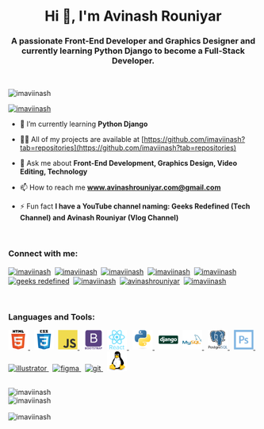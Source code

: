 <h1 align="center">Hi 👋, I'm Avinash Rouniyar</h1>
<h3 align="center">A passionate Front-End Developer and Graphics Designer and currently learning Python Django to become a Full-Stack Developer.</h3>
<br>

<p align="left"> <img src="https://komarev.com/ghpvc/?username=imaviinash&label=Profile%20views&color=0e75b6&style=flat" alt="imaviinash" /> </p>

<p align="left"> <a href="https://twitter.com/imaviinash" target="blank"><img src="https://img.shields.io/twitter/follow/imaviinash?logo=twitter&style=for-the-badge" alt="imaviinash" /></a> </p>

- 🌱 I’m currently learning **Python Django**

- 👨‍💻 All of my projects are available at [https://github.com/imaviinash?tab=repositories](https://github.com/imaviinash?tab=repositories)

- 💬 Ask me about **Front-End Development, Graphics Design, Video Editing, Technology**

- 📫 How to reach me **www.avinashrouniyar.com@gmail.com**

- ⚡ Fun fact **I have a YouTube channel naming: Geeks Redefined (Tech Channel) and Avinash Rouniyar (Vlog Channel)**
<br>

<h3 align="left">Connect with me:</h3>
<p align="left">
<a href="https://linkedin.com/in/imaviinash" target="_blank"><img align="center" src="https://cdn.jsdelivr.net/npm/simple-icons@4.22.0/icons/linkedin.svg" alt="imaviinash" height="40" width="40" /></a>&nbsp;
<a href="https://twitter.com/imaviinash" target="_blank"><img align="center" src="https://cdn.jsdelivr.net/npm/simple-icons@4.22.0/icons/twitter.svg" alt="imaviinash" height="40" width="40" /></a>&nbsp;
<a href="https://instagram.com/imaviinash" target="_blank"><img align="center" src="https://cdn.jsdelivr.net/npm/simple-icons@4.22.0/icons/instagram.svg" alt="imaviinash" height="40" width="40" /></a>&nbsp;
 <a href="https://facebook.com/imaviinash" target="_blank"><img align="center" src="https://cdn.jsdelivr.net/npm/simple-icons@4.22.0/icons/facebook.svg" alt="imaviinash" height="40" width="40" /></a>&nbsp;
<a href="https://discord.io/imaviinash" target="_blank"><img align="center" src="https://cdn.jsdelivr.net/npm/simple-icons@4.22.0/icons/discord.svg" alt="imaviinash" height="40" width="40" /></a>&nbsp;
<a href="https://www.youtube.com/c/GeeksRedefined" target="_blank"><img align="center" src="https://cdn.jsdelivr.net/npm/simple-icons@4.22.0/icons/youtube.svg" alt="geeks redefined" height="40" width="40" /></a>&nbsp;
<a href="https://dribbble.com/imaviinash" target="_blank"><img align="center" src="https://cdn.jsdelivr.net/npm/simple-icons@4.22.0/icons/dribbble.svg" alt="imaviinash" height="40" width="40" /></a>&nbsp;
<a href="https://www.behance.net/avinashrouniyar" target="_blank"><img align="center" src="https://cdn.jsdelivr.net/npm/simple-icons@4.22.0/icons/behance.svg" alt="avinashrouniyar" height="40" width="40" /></a>&nbsp;
<a href="https://stackoverflow.com/users/15201867/avinash-rouniyar" target="_blank"><img align="center" src="https://cdn.jsdelivr.net/npm/simple-icons@4.22.0/icons/stackoverflow.svg" alt="imaviinash" height="40" width="40" /></a>
</p>
<br>

<h3 align="left">Languages and Tools:</h3>
<p align="left">
<a href="https://www.w3.org/html/" target="_blank"> <img src="https://raw.githubusercontent.com/devicons/devicon/master/icons/html5/html5-original-wordmark.svg" alt="html5" width="40" height="40"/> </a>&nbsp;
<a href="https://www.w3schools.com/css/" target="_blank"> <img src="https://raw.githubusercontent.com/devicons/devicon/master/icons/css3/css3-original-wordmark.svg" alt="css3" width="40" height="40"/></a>&nbsp;
<a href="https://developer.mozilla.org/en-US/docs/Web/JavaScript" target="_blank"> <img src="https://raw.githubusercontent.com/devicons/devicon/master/icons/javascript/javascript-original.svg" alt="javascript" width="40" height="40"/> </a>&nbsp;
<a href="https://getbootstrap.com" target="_blank"> <img src="https://raw.githubusercontent.com/devicons/devicon/master/icons/bootstrap/bootstrap-plain-wordmark.svg" alt="bootstrap" width="40" height="40"/></a>&nbsp;
<a href="https://reactjs.org/" target="_blank"> <img src="https://raw.githubusercontent.com/devicons/devicon/master/icons/react/react-original-wordmark.svg" alt="react" width="40" height="40"/> </a>&nbsp;
<a href="https://www.python.org" target="_blank"> <img src="https://raw.githubusercontent.com/devicons/devicon/master/icons/python/python-original.svg" alt="python" width="40" height="40"/> </a>&nbsp;
<a href="https://www.djangoproject.com/" target="_blank"> <img src="https://raw.githubusercontent.com/devicons/devicon/master/icons/django/django-original.svg" alt="django" width="40" height="40"/></a>&nbsp;
<a href="https://www.mysql.com/" target="_blank"> <img src="https://raw.githubusercontent.com/devicons/devicon/master/icons/mysql/mysql-original-wordmark.svg" alt="mysql" width="40" height="40"/> </a>&nbsp;
 <a href="https://www.postgresql.org" target="_blank"> <img src="https://raw.githubusercontent.com/devicons/devicon/master/icons/postgresql/postgresql-original-wordmark.svg" alt="postgresql" width="40" height="40"/> </a>&nbsp;
<a href="https://www.photoshop.com/en" target="_blank"> <img src="https://raw.githubusercontent.com/devicons/devicon/master/icons/photoshop/photoshop-line.svg" alt="photoshop" width="40" height="40"/> </a>&nbsp;
<a href="https://www.adobe.com/in/products/illustrator.html" target="_blank"> <img src="https://www.vectorlogo.zone/logos/adobe_illustrator/adobe_illustrator-icon.svg" alt="illustrator" width="40" height="40"/> </a>  &nbsp;
<a href="https://www.figma.com/" target="_blank"> <img src="https://www.vectorlogo.zone/logos/figma/figma-icon.svg" alt="figma" width="40" height="40"/> </a>&nbsp;
<a href="https://git-scm.com/" target="_blank"> <img src="https://www.vectorlogo.zone/logos/git-scm/git-scm-icon.svg" alt="git" width="40" height="40"/> </a>&nbsp;
<a href="https://www.linux.org/" target="_blank"> <img src="https://raw.githubusercontent.com/devicons/devicon/master/icons/linux/linux-original.svg" alt="linux" width="40" height="40"/> </a> </p>
<br>

<div class = "row">
<div class = "col-md-6">
<img src="https://github-readme-stats.vercel.app/api/top-langs?username=imaviinash&show_icons=true&locale=en&layout=compact" alt="imaviinash" />
</div>
<div class = "col-md-6">
<img src="https://github-readme-stats.vercel.app/api?username=imaviinash&show_icons=true&locale=en" alt="imaviinash" />
</div>
</div>
<p><img align="center" src="https://github-readme-streak-stats.herokuapp.com/?user=imaviinash&" alt="imaviinash" /></p>

